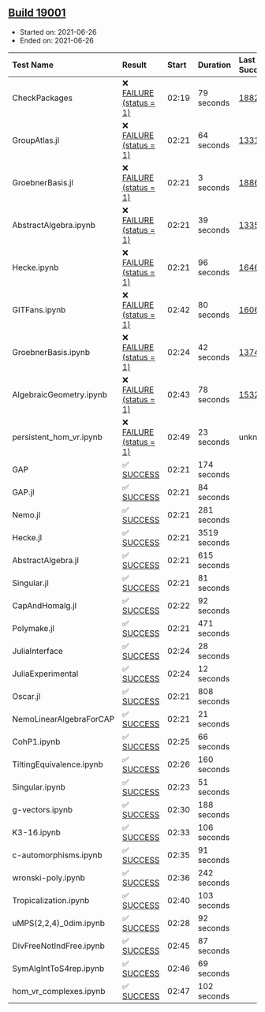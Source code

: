 ## [Build 19001](https://oscarci.mathematik.uni-kl.de/job/oscar/19001/)

* Started on: 2021-06-26
* Ended on: 2021-06-26

| Test Name    | Result | Start | Duration | Last Success | First Failure |
|:-------------|:-------|:------|:---------|:-------------|:--------------|
| CheckPackages | ❌ [FAILURE (status = 1)](https://oscarci.mathematik.uni-kl.de/job/oscar/19001/artifact/logs/build-19001/CheckPackages.log) | 02:19 | 79 seconds | [18822](https://oscarci.mathematik.uni-kl.de/job/oscar/18822/) | [18823](https://oscarci.mathematik.uni-kl.de/job/oscar/18823/) |
| GroupAtlas.jl | ❌ [FAILURE (status = 1)](https://oscarci.mathematik.uni-kl.de/job/oscar/19001/artifact/logs/build-19001/GroupAtlas.jl.log) | 02:21 | 64 seconds | [13311](https://oscarci.mathematik.uni-kl.de/job/oscar/13311/) | [13312](https://oscarci.mathematik.uni-kl.de/job/oscar/13312/) |
| GroebnerBasis.jl | ❌ [FAILURE (status = 1)](https://oscarci.mathematik.uni-kl.de/job/oscar/19001/artifact/logs/build-19001/GroebnerBasis.jl.log) | 02:21 | 3 seconds | [18864](https://oscarci.mathematik.uni-kl.de/job/oscar/18864/) | [18865](https://oscarci.mathematik.uni-kl.de/job/oscar/18865/) |
| AbstractAlgebra.ipynb | ❌ [FAILURE (status = 1)](https://oscarci.mathematik.uni-kl.de/job/oscar/19001/artifact/logs/build-19001/AbstractAlgebra.ipynb.log) | 02:21 | 39 seconds | [13355](https://oscarci.mathematik.uni-kl.de/job/oscar/13355/) | [13356](https://oscarci.mathematik.uni-kl.de/job/oscar/13356/) |
| Hecke.ipynb | ❌ [FAILURE (status = 1)](https://oscarci.mathematik.uni-kl.de/job/oscar/19001/artifact/logs/build-19001/Hecke.ipynb.log) | 02:21 | 96 seconds | [16463](https://oscarci.mathematik.uni-kl.de/job/oscar/16463/) | [16464](https://oscarci.mathematik.uni-kl.de/job/oscar/16464/) |
| GITFans.ipynb | ❌ [FAILURE (status = 1)](https://oscarci.mathematik.uni-kl.de/job/oscar/19001/artifact/logs/build-19001/GITFans.ipynb.log) | 02:42 | 80 seconds | [16068](https://oscarci.mathematik.uni-kl.de/job/oscar/16068/) | [16069](https://oscarci.mathematik.uni-kl.de/job/oscar/16069/) |
| GroebnerBasis.ipynb | ❌ [FAILURE (status = 1)](https://oscarci.mathematik.uni-kl.de/job/oscar/19001/artifact/logs/build-19001/GroebnerBasis.ipynb.log) | 02:24 | 42 seconds | [13748](https://oscarci.mathematik.uni-kl.de/job/oscar/13748/) | [13749](https://oscarci.mathematik.uni-kl.de/job/oscar/13749/) |
| AlgebraicGeometry.ipynb | ❌ [FAILURE (status = 1)](https://oscarci.mathematik.uni-kl.de/job/oscar/19001/artifact/logs/build-19001/AlgebraicGeometry.ipynb.log) | 02:43 | 78 seconds | [15322](https://oscarci.mathematik.uni-kl.de/job/oscar/15322/) | [15323](https://oscarci.mathematik.uni-kl.de/job/oscar/15323/) |
| persistent_hom_vr.ipynb | ❌ [FAILURE (status = 1)](https://oscarci.mathematik.uni-kl.de/job/oscar/19001/artifact/logs/build-19001/persistent_hom_vr.ipynb.log) | 02:49 | 23 seconds | unknown | unknown |
| GAP | ✅ [SUCCESS](https://oscarci.mathematik.uni-kl.de/job/oscar/19001/artifact/logs/build-19001/GAP.log) | 02:21 | 174 seconds |  |  |
| GAP.jl | ✅ [SUCCESS](https://oscarci.mathematik.uni-kl.de/job/oscar/19001/artifact/logs/build-19001/GAP.jl.log) | 02:21 | 84 seconds |  |  |
| Nemo.jl | ✅ [SUCCESS](https://oscarci.mathematik.uni-kl.de/job/oscar/19001/artifact/logs/build-19001/Nemo.jl.log) | 02:21 | 281 seconds |  |  |
| Hecke.jl | ✅ [SUCCESS](https://oscarci.mathematik.uni-kl.de/job/oscar/19001/artifact/logs/build-19001/Hecke.jl.log) | 02:21 | 3519 seconds |  |  |
| AbstractAlgebra.jl | ✅ [SUCCESS](https://oscarci.mathematik.uni-kl.de/job/oscar/19001/artifact/logs/build-19001/AbstractAlgebra.jl.log) | 02:21 | 615 seconds |  |  |
| Singular.jl | ✅ [SUCCESS](https://oscarci.mathematik.uni-kl.de/job/oscar/19001/artifact/logs/build-19001/Singular.jl.log) | 02:21 | 81 seconds |  |  |
| CapAndHomalg.jl | ✅ [SUCCESS](https://oscarci.mathematik.uni-kl.de/job/oscar/19001/artifact/logs/build-19001/CapAndHomalg.jl.log) | 02:22 | 92 seconds |  |  |
| Polymake.jl | ✅ [SUCCESS](https://oscarci.mathematik.uni-kl.de/job/oscar/19001/artifact/logs/build-19001/Polymake.jl.log) | 02:21 | 471 seconds |  |  |
| JuliaInterface | ✅ [SUCCESS](https://oscarci.mathematik.uni-kl.de/job/oscar/19001/artifact/logs/build-19001/JuliaInterface.log) | 02:24 | 28 seconds |  |  |
| JuliaExperimental | ✅ [SUCCESS](https://oscarci.mathematik.uni-kl.de/job/oscar/19001/artifact/logs/build-19001/JuliaExperimental.log) | 02:24 | 12 seconds |  |  |
| Oscar.jl | ✅ [SUCCESS](https://oscarci.mathematik.uni-kl.de/job/oscar/19001/artifact/logs/build-19001/Oscar.jl.log) | 02:21 | 808 seconds |  |  |
| NemoLinearAlgebraForCAP | ✅ [SUCCESS](https://oscarci.mathematik.uni-kl.de/job/oscar/19001/artifact/logs/build-19001/NemoLinearAlgebraForCAP.log) | 02:21 | 21 seconds |  |  |
| CohP1.ipynb | ✅ [SUCCESS](https://oscarci.mathematik.uni-kl.de/job/oscar/19001/artifact/logs/build-19001/CohP1.ipynb.log) | 02:25 | 66 seconds |  |  |
| TiltingEquivalence.ipynb | ✅ [SUCCESS](https://oscarci.mathematik.uni-kl.de/job/oscar/19001/artifact/logs/build-19001/TiltingEquivalence.ipynb.log) | 02:26 | 160 seconds |  |  |
| Singular.ipynb | ✅ [SUCCESS](https://oscarci.mathematik.uni-kl.de/job/oscar/19001/artifact/logs/build-19001/Singular.ipynb.log) | 02:23 | 51 seconds |  |  |
| g-vectors.ipynb | ✅ [SUCCESS](https://oscarci.mathematik.uni-kl.de/job/oscar/19001/artifact/logs/build-19001/g-vectors.ipynb.log) | 02:30 | 188 seconds |  |  |
| K3-16.ipynb | ✅ [SUCCESS](https://oscarci.mathematik.uni-kl.de/job/oscar/19001/artifact/logs/build-19001/K3-16.ipynb.log) | 02:33 | 106 seconds |  |  |
| c-automorphisms.ipynb | ✅ [SUCCESS](https://oscarci.mathematik.uni-kl.de/job/oscar/19001/artifact/logs/build-19001/c-automorphisms.ipynb.log) | 02:35 | 91 seconds |  |  |
| wronski-poly.ipynb | ✅ [SUCCESS](https://oscarci.mathematik.uni-kl.de/job/oscar/19001/artifact/logs/build-19001/wronski-poly.ipynb.log) | 02:36 | 242 seconds |  |  |
| Tropicalization.ipynb | ✅ [SUCCESS](https://oscarci.mathematik.uni-kl.de/job/oscar/19001/artifact/logs/build-19001/Tropicalization.ipynb.log) | 02:40 | 103 seconds |  |  |
| uMPS(2,2,4)_0dim.ipynb | ✅ [SUCCESS](https://oscarci.mathematik.uni-kl.de/job/oscar/19001/artifact/logs/build-19001/uMPS-2-2-4-_0dim.ipynb.log) | 02:28 | 92 seconds |  |  |
| DivFreeNotIndFree.ipynb | ✅ [SUCCESS](https://oscarci.mathematik.uni-kl.de/job/oscar/19001/artifact/logs/build-19001/DivFreeNotIndFree.ipynb.log) | 02:45 | 87 seconds |  |  |
| SymAlgIntToS4rep.ipynb | ✅ [SUCCESS](https://oscarci.mathematik.uni-kl.de/job/oscar/19001/artifact/logs/build-19001/SymAlgIntToS4rep.ipynb.log) | 02:46 | 69 seconds |  |  |
| hom_vr_complexes.ipynb | ✅ [SUCCESS](https://oscarci.mathematik.uni-kl.de/job/oscar/19001/artifact/logs/build-19001/hom_vr_complexes.ipynb.log) | 02:47 | 102 seconds |  |  |
